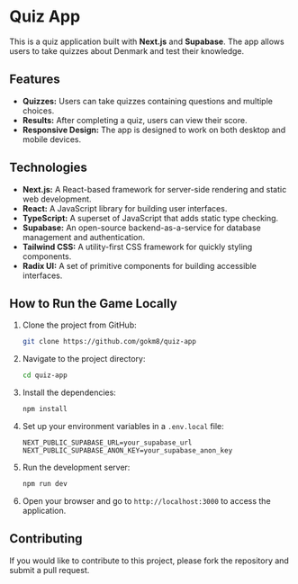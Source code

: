 # Quiz App

This is a quiz application built with **Next.js** and **Supabase**. The app allows users to take quizzes about Denmark and test their knowledge.

## Features
- **Quizzes:** Users can take quizzes containing questions and multiple choices.
- **Results:** After completing a quiz, users can view their score.
- **Responsive Design:** The app is designed to work on both desktop and mobile devices.

## Technologies
- **Next.js:** A React-based framework for server-side rendering and static web development.
- **React:** A JavaScript library for building user interfaces.
- **TypeScript:** A superset of JavaScript that adds static type checking.
- **Supabase:** An open-source backend-as-a-service for database management and authentication.
- **Tailwind CSS:** A utility-first CSS framework for quickly styling components.
- **Radix UI:** A set of primitive components for building accessible interfaces.

## How to Run the Game Locally
1. Clone the project from GitHub:
   ```bash
   git clone https://github.com/gokm8/quiz-app
   ```
2. Navigate to the project directory:
   ```bash
   cd quiz-app
   ```
3. Install the dependencies:
   ```bash
   npm install
   ```
4. Set up your environment variables in a `.env.local` file:
   ```
   NEXT_PUBLIC_SUPABASE_URL=your_supabase_url
   NEXT_PUBLIC_SUPABASE_ANON_KEY=your_supabase_anon_key
   ```
5. Run the development server:
   ```bash
   npm run dev
   ```
6. Open your browser and go to `http://localhost:3000` to access the application.

## Contributing
If you would like to contribute to this project, please fork the repository and submit a pull request.